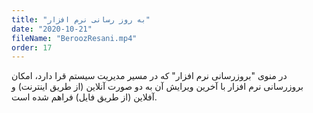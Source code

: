 ```yaml
---
title: "به روز رسانی نرم افزار"
date: "2020-10-21"
fileName: "BeroozResani.mp4"
order: 17
---
```


در منوی "بروزرسانی نرم افزار" که در مسیر مدیریت سیستم قرا دارد، امکان بروزرسانی نرم افزار با آخرین ویرایش آن به دو صورت آنلاین (از طریق اینترنت) و آفلاین (از طریق فایل) فراهم شده است.
